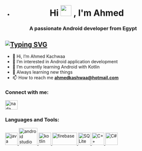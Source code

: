 - <h1 align="center">Hi <img src="https://media.giphy.com/media/hvRJCLFzcasrR4ia7z/giphy.gif" width="35"> , I'm Ahmed</h1>
<h3 align="center">A passionate Android developer from Egypt</h3>

 [![Typing SVG](https://readme-typing-svg.herokuapp.com?size=30&color=BE8EC0&width=500&lines=Welcome+to+my+GitHub+profile)](https://git.io/typing-svg)
- 
- 👋 Hi, I’m Ahmed Kachwaa
- 👀 I’m interested in Android application development
- 🌱 I’m currently learning Android with Kotlin
- 💞️ Always learning new things
- 📫 How to reach me **ahmedkashwaa@hotmail.com**

<!---
ahmedkashwaa/ahmedkashwaa is a ✨ special ✨ repository because its `README.md` (this file) appears on your GitHub profile.
You can click the Preview link to take a look at your changes.
--->
<h3 align="left">Connect with me:</h3>
<p align="left">
<a href="https://www.linkedin.com/in/ahmed-kachwaa-598369221/" target="blank"><img align="center" src="https://raw.githubusercontent.com/rahuldkjain/github-profile-readme-generator/master/src/images/icons/Social/linked-in-alt.svg" alt="nada elhosary" height="30" width="40" /></a>
</p>

<h3 align="left">Languages and Tools:</h3>
<p align="left"> <a href="https://www.java.com/en/" target="_blank" rel="noreferrer"> <img src="https://cdn-icons-png.flaticon.com/512/5968/5968282.png" alt="java" width="40" height="40"/> </a> <a href="https://developer.android.com/studio?gclid=CjwKCAjwyryUBhBSEiwAGN5OCFTq-_MGxbLm3q7wcJIzkVACYjsOjhEZDqV_Bs8SR_7hGXxDr4Wy_hoCgQQQAvD_BwE&gclsrc=aw.ds" target="_blank" rel="noreferrer"> <img src="https://1.bp.blogspot.com/-LgTa-xDiknI/X4EflN56boI/AAAAAAAAPuk/24YyKnqiGkwRS9-_9suPKkfsAwO4wHYEgCLcBGAsYHQ/s0/image9.png" alt="android studio" width="60" height="55"/> </a> <a href="https://kotlinlang.org" target="_blank" rel="noreferrer"> <img src="https://upload.wikimedia.org/wikipedia/commons/thumb/0/06/Kotlin_Icon.svg/512px-Kotlin_Icon.svg.png?20171012085709" alt="kotlin" width="40" height="40"/> </a> <a href="https://firebase.google.com" target="_blank" rel="noreferrer"> <img src="https://firebase.google.com/downloads/brand-guidelines/SVG/logo-built_black.svg" alt="firebase" width="80" height="40"/> </a> <a href="https://www.sqlite.org/index.html" target="_blank" rel="noreferrer"> <img src="https://camo.githubusercontent.com/644b7c04356f7e17ee98274b9a7d59af01e06bc988e4c311c8259df425d13c18/68747470733a2f2f75706c6f61642e77696b696d656469612e6f72672f77696b6970656469612f636f6d6d6f6e732f392f39372f53716c6974652d7371756172652d69636f6e2e737667" alt="SQLite" width="40" height="40"/> 
 </a>
<a href="https://www.w3schools.com/CPP/default.asp" target="_blank" rel="noreferrer"> <img src="https://cdn.cdnlogo.com/logos/c/76/c.svg" alt="C++" width="40" height="40"/> </a>
 <a href="https://www.w3schools.com/cs/index.php" target="_blank" rel="noreferrer"> <img src="https://cdn.cdnlogo.com/logos/c/27/c.svg" alt="C#" width="40" height="40"/> </a>
</p>
